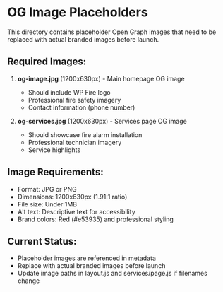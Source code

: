# OG Image Placeholders

This directory contains placeholder Open Graph images that need to be replaced with actual branded images before launch.

## Required Images:

1. **og-image.jpg** (1200x630px) - Main homepage OG image
   - Should include WP Fire logo
   - Professional fire safety imagery
   - Contact information (phone number)

2. **og-services.jpg** (1200x630px) - Services page OG image
   - Should showcase fire alarm installation
   - Professional technician imagery
   - Service highlights

## Image Requirements:
- Format: JPG or PNG
- Dimensions: 1200x630px (1.91:1 ratio)
- File size: Under 1MB
- Alt text: Descriptive text for accessibility
- Brand colors: Red (#e53935) and professional styling

## Current Status:
- Placeholder images are referenced in metadata
- Replace with actual branded images before launch
- Update image paths in layout.js and services/page.js if filenames change


